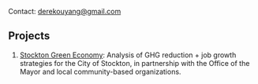 Contact: derekouyang@gmail.com

## Projects

1. [Stockton Green Economy](stockton-greeneconomy/introduction): Analysis of GHG reduction + job growth strategies for the City of Stockton, in partnership with the Office of the Mayor and local community-based organizations.
